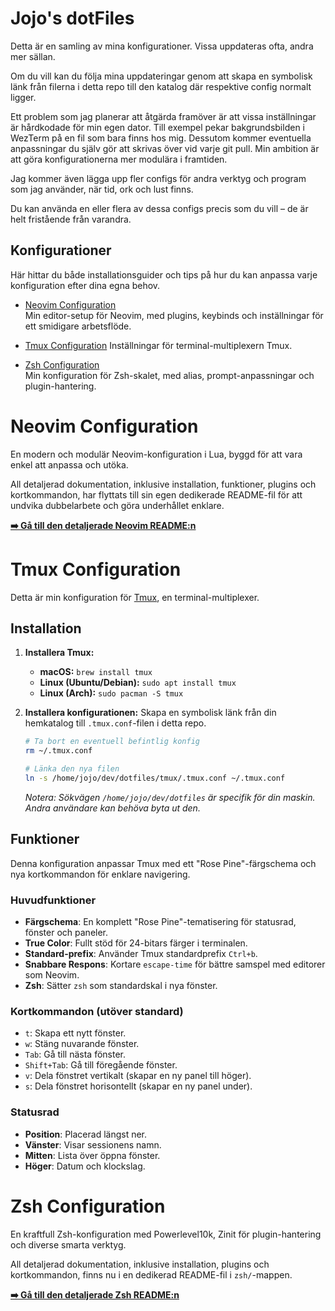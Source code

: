 # Jojo's dotFiles

Detta är en samling av mina konfigurationer. Vissa uppdateras ofta, andra mer sällan.

Om du vill kan du följa mina uppdateringar genom att skapa en symbolisk länk från filerna i detta repo till den katalog där respektive config normalt ligger.

Ett problem som jag planerar att åtgärda framöver är att vissa inställningar är hårdkodade för min egen dator. Till exempel pekar bakgrundsbilden i WezTerm på en fil som bara finns hos mig. Dessutom kommer eventuella anpassningar du själv gör att skrivas över vid varje git pull. Min ambition är att göra konfigurationerna mer modulära i framtiden.

Jag kommer även lägga upp fler configs för andra verktyg och program som jag använder, när tid, ork och lust finns.

Du kan använda en eller flera av dessa configs precis som du vill – de är helt fristående från varandra.



## Konfigurationer

Här hittar du både installationsguider och tips på hur du kan anpassa varje konfiguration efter dina egna behov.

- [Neovim Configuration](#neovim-configuration)  
  Min editor-setup för Neovim, med plugins, keybinds och inställningar för ett smidigare arbetsflöde.  

- [Tmux Configuration](#tmux-configuration)
  Inställningar för terminal-multiplexern Tmux.

- [Zsh Configuration](#zsh-configuration)  
  Min konfiguration för Zsh-skalet, med alias, prompt-anpassningar och plugin-hantering.  




# Neovim Configuration

En modern och modulär Neovim-konfiguration i Lua, byggd för att vara enkel att anpassa och utöka.

All detaljerad dokumentation, inklusive installation, funktioner, plugins och kortkommandon, har flyttats till sin egen dedikerade README-fil för att undvika dubbelarbete och göra underhållet enklare.

**[➡️ Gå till den detaljerade Neovim README:n](./nvim/README.md)**



# Tmux Configuration

Detta är min konfiguration för [Tmux](https://github.com/tmux/tmux/wiki), en terminal-multiplexer.

## Installation

1.  **Installera Tmux:**
    *   **macOS:** `brew install tmux`
    *   **Linux (Ubuntu/Debian):** `sudo apt install tmux`
    *   **Linux (Arch):** `sudo pacman -S tmux`

2.  **Installera konfigurationen:**
    Skapa en symbolisk länk från din hemkatalog till `.tmux.conf`-filen i detta repo.

    ```bash
    # Ta bort en eventuell befintlig konfig
    rm ~/.tmux.conf

    # Länka den nya filen
    ln -s /home/jojo/dev/dotfiles/tmux/.tmux.conf ~/.tmux.conf
    ```
    *Notera: Sökvägen `/home/jojo/dev/dotfiles` är specifik för din maskin. Andra användare kan behöva byta ut den.*

## Funktioner

Denna konfiguration anpassar Tmux med ett "Rose Pine"-färgschema och nya kortkommandon för enklare navigering.

### Huvudfunktioner
*   **Färgschema**: En komplett "Rose Pine"-tematisering för statusrad, fönster och paneler.
*   **True Color**: Fullt stöd för 24-bitars färger i terminalen.
*   **Standard-prefix**: Använder Tmux standardprefix `Ctrl+b`.
*   **Snabbare Respons**: Kortare `escape-time` för bättre samspel med editorer som Neovim.
*   **Zsh**: Sätter `zsh` som standardskal i nya fönster.

### Kortkommandon (utöver standard)
*   `t`: Skapa ett nytt fönster.
*   `w`: Stäng nuvarande fönster.
*   `Tab`: Gå till nästa fönster.
*   `Shift+Tab`: Gå till föregående fönster.
*   `v`: Dela fönstret vertikalt (skapar en ny panel till höger).
*   `s`: Dela fönstret horisontellt (skapar en ny panel under).

### Statusrad
*   **Position**: Placerad längst ner.
*   **Vänster**: Visar sessionens namn.
*   **Mitten**: Lista över öppna fönster.
*   **Höger**: Datum och klockslag.


# Zsh Configuration

En kraftfull Zsh-konfiguration med Powerlevel10k, Zinit för plugin-hantering och diverse smarta verktyg.

All detaljerad dokumentation, inklusive installation, plugins och kortkommandon, finns nu i en dedikerad README-fil i `zsh/`-mappen.

**[➡️ Gå till den detaljerade Zsh README:n](./zsh/README.md)**